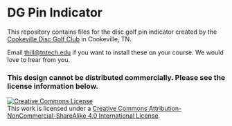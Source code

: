 # DG Pin Indicator
This repository contains files for the disc golf pin indicator created by the [Cookeville Disc Golf Club](https://www.facebook.com/groups/122397574495499/) in Cookeville, TN.

Email thill@tntech.edu if you want to install these on your course. We would love to hear from you. 

### This design cannot be distributed commercially. Please see the license information below.

<a rel="license" href="http://creativecommons.org/licenses/by-nc-sa/4.0/"><img alt="Creative Commons License" style="border-width:0" src="https://i.creativecommons.org/l/by-nc-sa/4.0/88x31.png" /></a><br />This work is licensed under a <a rel="license" href="http://creativecommons.org/licenses/by-nc-sa/4.0/">Creative Commons Attribution-NonCommercial-ShareAlike 4.0 International License</a>.